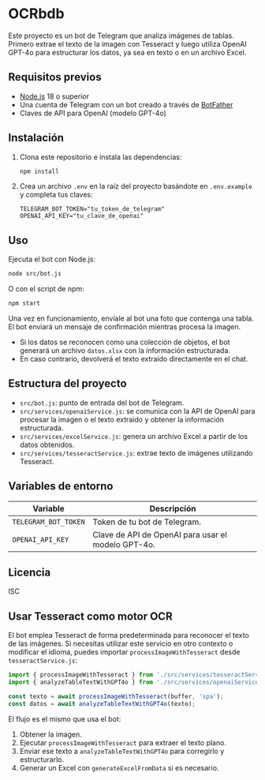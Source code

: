 # OCRbdb

Este proyecto es un bot de Telegram que analiza imágenes de tablas. Primero extrae el texto de la imagen con Tesseract y luego utiliza OpenAI GPT-4o para estructurar los datos, ya sea en texto o en un archivo Excel.

## Requisitos previos

- [Node.js](https://nodejs.org/) 18 o superior
- Una cuenta de Telegram con un bot creado a través de [BotFather](https://t.me/BotFather)
- Claves de API para OpenAI (modelo GPT-4o)

## Instalación

1. Clona este repositorio e instala las dependencias:

   ```bash
   npm install
   ```

2. Crea un archivo `.env` en la raíz del proyecto basándote en `.env.example` y completa tus claves:

   ```env
   TELEGRAM_BOT_TOKEN="tu_token_de_telegram"
   OPENAI_API_KEY="tu_clave_de_openai"
   ```

## Uso

Ejecuta el bot con Node.js:

```bash
node src/bot.js
```

O con el script de npm:

```bash
npm start
```

Una vez en funcionamiento, envíale al bot una foto que contenga una tabla. El bot enviará un mensaje de confirmación mientras procesa la imagen.

- Si los datos se reconocen como una colección de objetos, el bot generará un archivo `datos.xlsx` con la información estructurada.
- En caso contrario, devolverá el texto extraído directamente en el chat.

## Estructura del proyecto

- `src/bot.js`: punto de entrada del bot de Telegram.
- `src/services/openaiService.js`: se comunica con la API de OpenAI para procesar la imagen o el texto extraído y obtener la información estructurada.
- `src/services/excelService.js`: genera un archivo Excel a partir de los datos obtenidos.
- `src/services/tesseractService.js`: extrae texto de imágenes utilizando Tesseract.

## Variables de entorno

| Variable            | Descripción                                     |
|---------------------|-------------------------------------------------|
| `TELEGRAM_BOT_TOKEN`| Token de tu bot de Telegram.                     |
| `OPENAI_API_KEY`    | Clave de API de OpenAI para usar el modelo GPT-4o.|

## Licencia

ISC

## Usar Tesseract como motor OCR

El bot emplea Tesseract de forma predeterminada para reconocer el texto de las imágenes.
Si necesitas utilizar este servicio en otro contexto o modificar el idioma, puedes importar
`processImageWithTesseract` desde `tesseractService.js`:

```javascript
import { processImageWithTesseract } from './src/services/tesseractService.js';
import { analyzeTableTextWithGPT4o } from './src/services/openaiService.js';

const texto = await processImageWithTesseract(buffer, 'spa');
const datos = await analyzeTableTextWithGPT4o(texto);
```

El flujo es el mismo que usa el bot:

1. Obtener la imagen.
2. Ejecutar `processImageWithTesseract` para extraer el texto plano.
3. Enviar ese texto a `analyzeTableTextWithGPT4o` para corregirlo y estructurarlo.
4. Generar un Excel con `generateExcelFromData` si es necesario.

